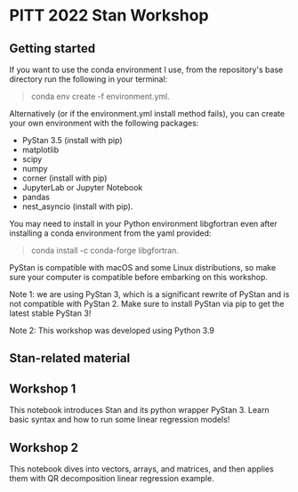# PITT 2022 Stan Workshop
## Getting started
If you want to use the conda environment I use, from the repository's base directory run the following in your terminal:
>conda env create -f environment.yml.

Alternatively (or if the environment.yml install method fails), you can create your own environment with the following packages:
- PyStan 3.5 (install with pip)
- matplotlib
- scipy
- numpy
- corner (install with pip)
- JupyterLab or Jupyter Notebook 
- pandas
- nest_asyncio (install with pip).

You may need to install in your Python environment libgfortran even after installing a conda environment from the yaml provided:
>conda install -c conda-forge libgfortran.

PyStan is compatible with macOS and some Linux distributions, so make sure your computer is compatible before embarking on this workshop.

Note 1: we are using PyStan 3, which is a significant rewrite of PyStan and is not compatible with PyStan 2.  Make sure to install PyStan via pip to get the latest stable PyStan 3!

Note 2: This workshop was developed using Python 3.9

## Stan-related material

## Workshop 1
This notebook introduces Stan and its python wrapper PyStan 3.  Learn basic syntax and how to run some linear regression models!

## Workshop 2
This notebook dives into vectors, arrays, and matrices, and then applies them with QR decomposition linear regression example. 
